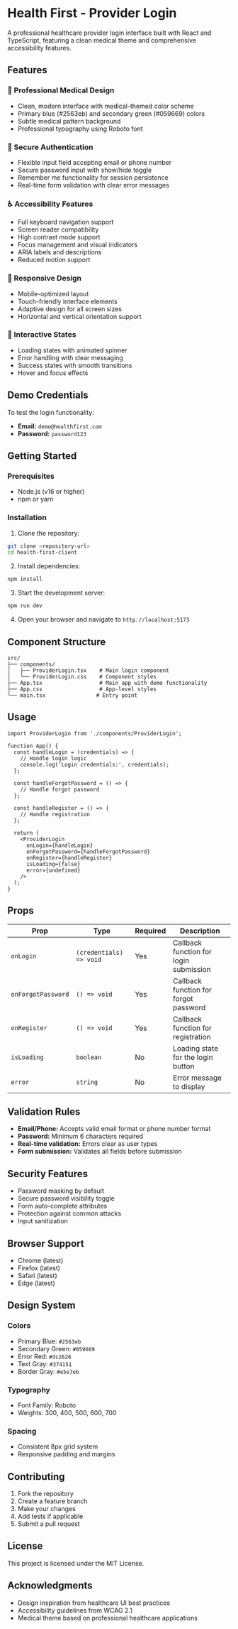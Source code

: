 # Health First - Provider Login

A professional healthcare provider login interface built with React and TypeScript, featuring a clean medical theme and comprehensive accessibility features.

## Features

### 🏥 Professional Medical Design
- Clean, modern interface with medical-themed color scheme
- Primary blue (#2563eb) and secondary green (#059669) colors
- Subtle medical pattern background
- Professional typography using Roboto font

### 🔐 Secure Authentication
- Flexible input field accepting email or phone number
- Secure password input with show/hide toggle
- Remember me functionality for session persistence
- Real-time form validation with clear error messages

### ♿ Accessibility Features
- Full keyboard navigation support
- Screen reader compatibility
- High contrast mode support
- Focus management and visual indicators
- ARIA labels and descriptions
- Reduced motion support

### 📱 Responsive Design
- Mobile-optimized layout
- Touch-friendly interface elements
- Adaptive design for all screen sizes
- Horizontal and vertical orientation support

### 🎨 Interactive States
- Loading states with animated spinner
- Error handling with clear messaging
- Success states with smooth transitions
- Hover and focus effects

## Demo Credentials

To test the login functionality:
- **Email:** `demo@healthfirst.com`
- **Password:** `password123`

## Getting Started

### Prerequisites
- Node.js (v16 or higher)
- npm or yarn

### Installation

1. Clone the repository:
```bash
git clone <repository-url>
cd health-first-client
```

2. Install dependencies:
```bash
npm install
```

3. Start the development server:
```bash
npm run dev
```

4. Open your browser and navigate to `http://localhost:5173`

## Component Structure

```
src/
├── components/
│   ├── ProviderLogin.tsx    # Main login component
│   └── ProviderLogin.css    # Component styles
├── App.tsx                  # Main app with demo functionality
├── App.css                  # App-level styles
└── main.tsx                # Entry point
```

## Usage

```tsx
import ProviderLogin from './components/ProviderLogin';

function App() {
  const handleLogin = (credentials) => {
    // Handle login logic
    console.log('Login credentials:', credentials);
  };

  const handleForgotPassword = () => {
    // Handle forgot password
  };

  const handleRegister = () => {
    // Handle registration
  };

  return (
    <ProviderLogin
      onLogin={handleLogin}
      onForgotPassword={handleForgotPassword}
      onRegister={handleRegister}
      isLoading={false}
      error={undefined}
    />
  );
}
```

## Props

| Prop | Type | Required | Description |
|------|------|----------|-------------|
| `onLogin` | `(credentials) => void` | Yes | Callback function for login submission |
| `onForgotPassword` | `() => void` | Yes | Callback function for forgot password |
| `onRegister` | `() => void` | Yes | Callback function for registration |
| `isLoading` | `boolean` | No | Loading state for the login button |
| `error` | `string` | No | Error message to display |

## Validation Rules

- **Email/Phone:** Accepts valid email format or phone number format
- **Password:** Minimum 6 characters required
- **Real-time validation:** Errors clear as user types
- **Form submission:** Validates all fields before submission

## Security Features

- Password masking by default
- Secure password visibility toggle
- Form auto-complete attributes
- Protection against common attacks
- Input sanitization

## Browser Support

- Chrome (latest)
- Firefox (latest)
- Safari (latest)
- Edge (latest)

## Design System

### Colors
- Primary Blue: `#2563eb`
- Secondary Green: `#059669`
- Error Red: `#dc2626`
- Text Gray: `#374151`
- Border Gray: `#e5e7eb`

### Typography
- Font Family: Roboto
- Weights: 300, 400, 500, 600, 700

### Spacing
- Consistent 8px grid system
- Responsive padding and margins

## Contributing

1. Fork the repository
2. Create a feature branch
3. Make your changes
4. Add tests if applicable
5. Submit a pull request

## License

This project is licensed under the MIT License.

## Acknowledgments

- Design inspiration from healthcare UI best practices
- Accessibility guidelines from WCAG 2.1
- Medical theme based on professional healthcare applications
